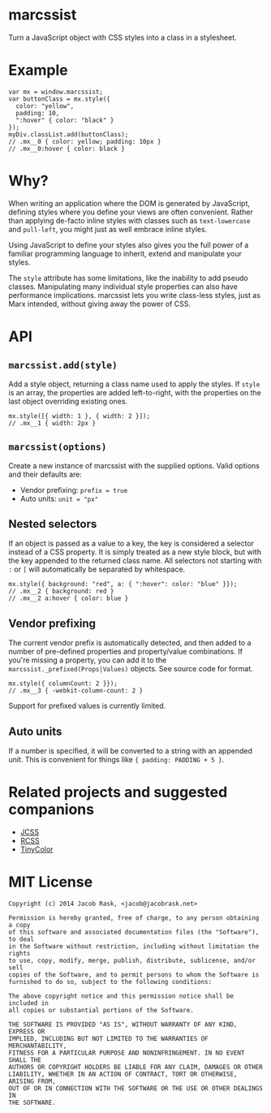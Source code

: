# marcssist

Turn a JavaScript object with CSS styles into a class in a stylesheet.

# Example

    var mx = window.marcssist;
    var buttonClass = mx.style({
      color: "yellow",
      padding: 10,
      ":hover" { color: "black" }
    });
    myDiv.classList.add(buttonClass);
    // .mx__0 { color: yellow; padding: 10px }
    // .mx__0:hover { color: black }


# Why?

When writing an application where the DOM is generated by JavaScript, defining styles where you define your views are often convenient. Rather than applying de-facto inline styles with classes such as `text-lowercase` and `pull-left`, you might just as well embrace inline styles.

Using JavaScript to define your styles also gives you the full power of a familiar programming language to inherit, extend and manipulate your styles.

The `style` attribute has some limitations, like the inability to add pseudo classes. Manipulating many individual style properties can also have performance implications. marcssist lets you write class-less styles, just as Marx intended, without giving away the power of CSS.


# API

## `marcssist.add(style)`

Add a style object, returning a class name used to apply the styles. If `style` is an array, the properties are added left-to-right, with the properties on the last object overriding existing ones.

    mx.style([{ width: 1 }, { width: 2 }]);
    // .mx__1 { width: 2px }


## `marcssist(options)`

Create a new instance of marcssist with the supplied options. Valid options and their defaults are:

 * Vendor prefixing: `prefix = true`
 * Auto units: `unit = "px"`


## Nested selectors

If an object is passed as a value to a key, the key is considered a selector instead of a CSS property. It is simply treated as a new style block, but with the key appended to the returned class name. All selectors not starting with `:` or `[` will automatically be separated by whitespace.

    mx.style({ background: "red", a: { ":hover": color: "blue" }});
    // .mx__2 { background: red }
    // .mx__2 a:hover { color: blue }


## Vendor prefixing

The current vendor prefix is automatically detected, and then added to a number of pre-defined properties and property/value combinations. If you're missing a property, you can add it to the `marcssist._prefixed(Props|Values)` objects. See source code for format.

    mx.style({ columnCount: 2 }});
    // .mx__3 { -webkit-column-count: 2 }

Support for prefixed values is currently limited.


## Auto units

If a number is specified, it will be converted to a string with an appended unit. This is convenient for things like `{ padding: PADDING + 5 }`.


# Related projects and suggested companions

 * [JCSS](https://github.com/tenphi/jcss)
 * [RCSS](https://github.com/chenglou/RCSS)
 * [TinyColor](https://github.com/bgrins/TinyColor/)


# MIT License

```
Copyright (c) 2014 Jacob Rask, <jacob@jacobrask.net>

Permission is hereby granted, free of charge, to any person obtaining a copy
of this software and associated documentation files (the "Software"), to deal
in the Software without restriction, including without limitation the rights
to use, copy, modify, merge, publish, distribute, sublicense, and/or sell
copies of the Software, and to permit persons to whom the Software is
furnished to do so, subject to the following conditions:

The above copyright notice and this permission notice shall be included in
all copies or substantial portions of the Software.

THE SOFTWARE IS PROVIDED "AS IS", WITHOUT WARRANTY OF ANY KIND, EXPRESS OR
IMPLIED, INCLUDING BUT NOT LIMITED TO THE WARRANTIES OF MERCHANTABILITY,
FITNESS FOR A PARTICULAR PURPOSE AND NONINFRINGEMENT. IN NO EVENT SHALL THE
AUTHORS OR COPYRIGHT HOLDERS BE LIABLE FOR ANY CLAIM, DAMAGES OR OTHER
LIABILITY, WHETHER IN AN ACTION OF CONTRACT, TORT OR OTHERWISE, ARISING FROM,
OUT OF OR IN CONNECTION WITH THE SOFTWARE OR THE USE OR OTHER DEALINGS IN
THE SOFTWARE.
```
